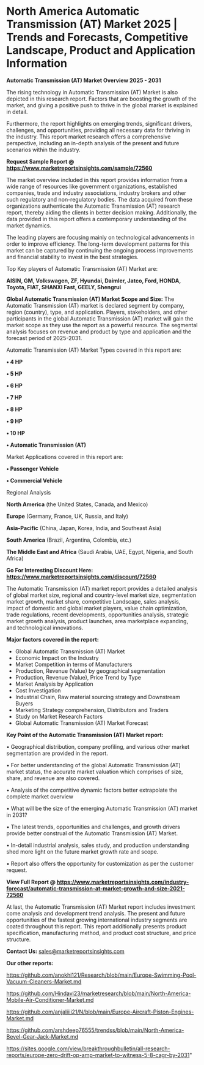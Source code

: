 # North America Automatic Transmission (AT) Market 2025 | Trends and Forecasts, Competitive Landscape, Product and Application Information

<Strong> Automatic Transmission (AT) Market Overview 2025 - 2031</strong>

The rising technology in Automatic Transmission (AT) Market is also depicted in this research report. Factors that are boosting the growth of the market, and giving a positive push to thrive in the global market is explained in detail.

Furthermore, the report highlights on emerging trends, significant drivers, challenges, and opportunities, providing all necessary data for thriving in the industry. This report market research offers a comprehensive perspective, including an in-depth analysis of the present and future scenarios within the industry.

<strong>Request Sample Report @ <a href=https://www.marketreportsinsights.com/sample/72560>https://www.marketreportsinsights.com/sample/72560</a></strong>

The market overview included in this report provides information from a wide range of resources like government organizations, established companies, trade and industry associations, industry brokers and other such regulatory and non-regulatory bodies. The data acquired from these organizations authenticate the Automatic Transmission (AT) research report, thereby aiding the clients in better decision making. Additionally, the data provided in this report offers a contemporary understanding of the market dynamics.

The leading players are focusing mainly on technological advancements in order to improve efficiency. The long-term development patterns for this market can be captured by continuing the ongoing process improvements and financial stability to invest in the best strategies.

Top Key players of Automatic Transmission (AT) Market are:

<strong>AISIN, GM, Volkswagen, ZF, Hyundai, Daimler, Jatco, Ford, HONDA, Toyota, FIAT, SHANXI Fast, GEELY, Shengrui</strong>

<strong><b>Global Automatic Transmission (AT) Market Scope and Size:</b></strong>
The Automatic Transmission (AT) market is declared segment by company, region (country), type, and application. Players, stakeholders, and other participants in the global Automatic Transmission (AT) market will gain the market scope as they use the report as a powerful resource. The segmental analysis focuses on revenue and product by type and application and the forecast period of 2025-2031.

Automatic Transmission (AT) Market Types covered in this report are:

<strong>• 4 HP

• 5 HP

• 6 HP

• 7 HP

• 8 HP

• 9 HP

• 10 HP

• Automatic Transmission (AT)</strong>

Market Applications covered in this report are:

<strong>• Passenger Vehicle

• Commercial Vehicle</strong> 

Regional Analysis

<strong>North America</strong> (the United States, Canada, and Mexico)

<strong>Europe</strong> (Germany, France, UK, Russia, and Italy)

<strong>Asia-Pacific</strong> (China, Japan, Korea, India, and Southeast Asia)

<strong>South America</strong> (Brazil, Argentina, Colombia, etc.)

<strong>The Middle East and Africa</strong> (Saudi Arabia, UAE, Egypt, Nigeria, and South Africa)

<strong>Go For Interesting Discount Here: <a href=https://www.marketreportsinsights.com/discount/72560>https://www.marketreportsinsights.com/discount/72560</a></strong>

The Automatic Transmission (AT) market report provides a detailed analysis of global market size, regional and country-level market size, segmentation market growth, market share, competitive Landscape, sales analysis, impact of domestic and global market players, value chain optimization, trade regulations, recent developments, opportunities analysis, strategic market growth analysis, product launches, area marketplace expanding, and technological innovations.

<strong><b>Major factors covered in the report:</b></strong>
<ul>
  <li>Global Automatic Transmission (AT) Market </li>
  <li>Economic Impact on the Industry</li>
  <li>Market Competition in terms of Manufacturers</li>
  <li>Production, Revenue (Value) by geographical segmentation</li>
  <li>Production, Revenue (Value), Price Trend by Type</li>
  <li>Market Analysis by Application</li>
  <li>Cost Investigation</li>
  <li>Industrial Chain, Raw material sourcing strategy and Downstream Buyers</li>
  <li>Marketing Strategy comprehension, Distributors and Traders</li>
  <li>Study on Market Research Factors</li>
  <li>Global Automatic Transmission (AT) Market Forecast</li>
</ul>

<strong><b>Key Point of the Automatic Transmission (AT) Market report:</b></strong>

• Geographical distribution, company profiling, and various other market segmentation are provided in the report.

• For better understanding of the global Automatic Transmission (AT) market status, the accurate market valuation which comprises of size, share, and revenue are also covered.

• Analysis of the competitive dynamic factors better extrapolate the complete market overview

• What will be the size of the emerging Automatic Transmission (AT) market in 2031?

• The latest trends, opportunities and challenges, and growth drivers provide better construal of the Automatic Transmission (AT) Market.

• In-detail industrial analysis, sales study, and production understanding shed more light on the future market growth rate and scope.

• Report also offers the opportunity for customization as per the customer request.

<strong><b>View Full Report @ <a href=https://www.marketreportsinsights.com/industry-forecast/automatic-transmission-at-market-growth-and-size-2021-72560>https://www.marketreportsinsights.com/industry-forecast/automatic-transmission-at-market-growth-and-size-2021-72560</a></b></strong>


At last, the Automatic Transmission (AT) Market report includes investment come analysis and development trend analysis. The present and future opportunities of the fastest growing international industry segments are coated throughout this report. This report additionally presents product specification, manufacturing method, and product cost structure, and price structure.

<strong>Contact Us:</strong>
sales@marketreportsinsights.com

<strong>Our other reports:</strong>

<a href=https://github.com/anokhi121/Research/blob/main/Europe-Swimming-Pool-Vacuum-Cleaners-Market.md>https://github.com/anokhi121/Research/blob/main/Europe-Swimming-Pool-Vacuum-Cleaners-Market.md</a>

<a href=https://github.com/Hindavi23/marketresearch/blob/main/North-America-Mobile-Air-Conditioner-Market.md>https://github.com/Hindavi23/marketresearch/blob/main/North-America-Mobile-Air-Conditioner-Market.md</a>

<a href=https://github.com/anjaliiii21/N/blob/main/Europe-Aircraft-Piston-Engines-Market.md>https://github.com/anjaliiii21/N/blob/main/Europe-Aircraft-Piston-Engines-Market.md</a>

<a href=https://github.com/arshdeep76555/trendss/blob/main/North-America-Bevel-Gear-Jack-Market.md>https://github.com/arshdeep76555/trendss/blob/main/North-America-Bevel-Gear-Jack-Market.md</a>

<a href=https://sites.google.com/view/breakthroughbulletin/all-research-reports/europe-zero-drift-op-amp-market-to-witness-5-8-cagr-by-2031>https://sites.google.com/view/breakthroughbulletin/all-research-reports/europe-zero-drift-op-amp-market-to-witness-5-8-cagr-by-2031</a>"
